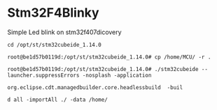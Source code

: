 # Stm32F4Blinky
Simple Led blink on stm32f407dicovery


 
```
cd /opt/st/stm32cubeide_1.14.0

root@be1d57b0119d:/opt/st/stm32cubeide_1.14.0# cp /home/MCU/ -r .

root@be1d57b0119d:/opt/st/stm32cubeide_1.14.0# ./stm32cubeide --launcher.suppressErrors -nosplash -application

org.eclipse.cdt.managedbuilder.core.headlessbuild  -buil

d all -importAll ./ -data /home/

```

